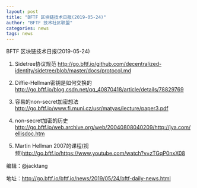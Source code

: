 ```yaml
---
layout: post
title: "BFTF 区块链技术日报(2019-05-24)"
author: "BFTF 技术社区联盟"
categories: news
tags: news
---
```


BFTF 区块链技术日报(2019-05-24)

1. Sidetree协议规范 <http://go.bftf.io/github.com/decentralized-identity/sidetree/blob/master/docs/protocol.md>

2. Diffie-Hellman密钥是如何交换的
 <http://go.bftf.io/blog.csdn.net/qq_40870418/article/details/78829769>

3. 容易的non-secret加密想法 <http://go.bftf.io/www.fi.muni.cz/usr/matyas/lecture/paper3.pdf> 

4. non-secret加密的历史 <http://go.bftf.io/web.archive.org/web/20040808040209/http://jya.com/ellisdoc.htm>

5. Martin Hellman 2007的课程(视频)<http://go.bftf.io/https://www.youtube.com/watch?v=zTGqP0nxX08>


编辑：@jacktang

地址：http://go.bftf.io/bftf.io/news/2019/05/24/bftf-daily-news.html
